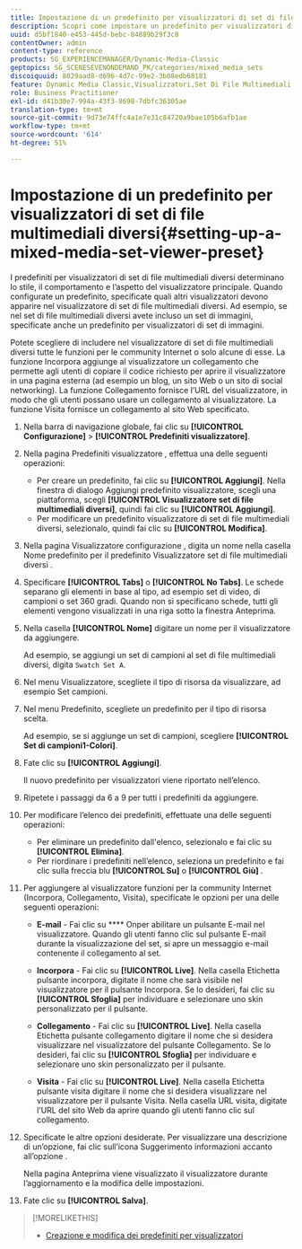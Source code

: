 ```yaml
---
title: Impostazione di un predefinito per visualizzatori di set di file multimediali diversi
description: Scopri come impostare un predefinito per visualizzatori di set di file multimediali diversi.
uuid: d5bf1840-e453-445d-bebc-84889b29f3c8
contentOwner: admin
content-type: reference
products: SG_EXPERIENCEMANAGER/Dynamic-Media-Classic
geptopics: SG_SCENESEVENONDEMAND_PK/categories/mixed_media_sets
discoiquuid: 8029aad8-d696-4d7c-99e2-3b08edb68181
feature: Dynamic Media Classic,Visualizzatori,Set Di File Multimediali Diversi
role: Business Practitioner
exl-id: d41b30e7-994a-43f3-8698-7dbfc36305ae
translation-type: tm+mt
source-git-commit: 9d73e74ffc4a1e7e31c84720a9bae105b6afb1ae
workflow-type: tm+mt
source-wordcount: '614'
ht-degree: 51%

---
```


# Impostazione di un predefinito per visualizzatori di set di file multimediali diversi{#setting-up-a-mixed-media-set-viewer-preset}

I predefiniti per visualizzatori di set di file multimediali diversi determinano lo stile, il comportamento e l’aspetto del visualizzatore principale. Quando configurate un predefinito, specificate quali altri visualizzatori devono apparire nel visualizzatore di set di file multimediali diversi. Ad esempio, se nel set di file multimediali diversi avete incluso un set di immagini, specificate anche un predefinito per visualizzatori di set di immagini.

Potete scegliere di includere nel visualizzatore di set di file multimediali diversi tutte le funzioni per le community Internet o solo alcune di esse. La funzione Incorpora aggiunge al visualizzatore un collegamento che permette agli utenti di copiare il codice richiesto per aprire il visualizzatore in una pagina esterna (ad esempio un blog, un sito Web o un sito di social networking). La funzione Collegamento fornisce l’URL del visualizzatore, in modo che gli utenti possano usare un collegamento al visualizzatore. La funzione Visita fornisce un collegamento al sito Web specificato.

1. Nella barra di navigazione globale, fai clic su **[!UICONTROL Configurazione]** > **[!UICONTROL Predefiniti visualizzatore]**.
1. Nella pagina Predefiniti visualizzatore , effettua una delle seguenti operazioni:

   * Per creare un predefinito, fai clic su **[!UICONTROL Aggiungi]**. Nella finestra di dialogo Aggiungi predefinito visualizzatore, scegli una piattaforma, scegli **[!UICONTROL Visualizzatore set di file multimediali diversi]**, quindi fai clic su **[!UICONTROL Aggiungi]**.
   * Per modificare un predefinito visualizzatore di set di file multimediali diversi, selezionalo, quindi fai clic su **[!UICONTROL Modifica]**.

1. Nella pagina Visualizzatore configurazione , digita un nome nella casella Nome predefinito per il predefinito Visualizzatore set di file multimediali diversi .
1. Specificare **[!UICONTROL Tabs]** o **[!UICONTROL No Tabs]**. Le schede separano gli elementi in base al tipo, ad esempio set di video, di campioni o set 360 gradi. Quando non si specificano schede, tutti gli elementi vengono visualizzati in una riga sotto la finestra Anteprima.
1. Nella casella **[!UICONTROL Nome]** digitare un nome per il visualizzatore da aggiungere.

   Ad esempio, se aggiungi un set di campioni al set di file multimediali diversi, digita `Swatch Set A`.

1. Nel menu Visualizzatore, scegliete il tipo di risorsa da visualizzare, ad esempio Set campioni.
1. Nel menu Predefinito, scegliete un predefinito per il tipo di risorsa scelta.

   Ad esempio, se si aggiunge un set di campioni, scegliere **[!UICONTROL Set di campioni1-Colori]**.

1. Fate clic su **[!UICONTROL Aggiungi]**.

   Il nuovo predefinito per visualizzatori viene riportato nell’elenco.

1. Ripetete i passaggi da 6 a 9 per tutti i predefiniti da aggiungere.
1. Per modificare l’elenco dei predefiniti, effettuate una delle seguenti operazioni:

   * Per eliminare un predefinito dall&#39;elenco, selezionalo e fai clic su **[!UICONTROL Elimina]**.
   * Per riordinare i predefiniti nell’elenco, seleziona un predefinito e fai clic sulla freccia blu **[!UICONTROL Su]** o **[!UICONTROL Giù]** .

1. Per aggiungere al visualizzatore funzioni per la community Internet (Incorpora, Collegamento, Visita), specificate le opzioni per una delle seguenti operazioni:

   * **E-mail**  - Fai clic su  **** Onper abilitare un pulsante E-mail nel visualizzatore. Quando gli utenti fanno clic sul pulsante E-mail durante la visualizzazione del set, si apre un messaggio e-mail contenente il collegamento al set.

   * **Incorpora**  - Fai clic su  **[!UICONTROL Live]**. Nella casella Etichetta pulsante incorpora, digitate il nome che sarà visibile nel visualizzatore per il pulsante Incorpora. Se lo desideri, fai clic su **[!UICONTROL Sfoglia]** per individuare e selezionare uno skin personalizzato per il pulsante.

   * **Collegamento**  - Fai clic su  **[!UICONTROL Live]**. Nella casella Etichetta pulsante collegamento digitare il nome che si desidera visualizzare nel visualizzatore del pulsante Collegamento. Se lo desideri, fai clic su **[!UICONTROL Sfoglia]** per individuare e selezionare uno skin personalizzato per il pulsante.

   * **Visita**  - Fai clic su  **[!UICONTROL Live]**. Nella casella Etichetta pulsante visita digitare il nome che si desidera visualizzare nel visualizzatore per il pulsante Visita. Nella casella URL visita, digitate l’URL del sito Web da aprire quando gli utenti fanno clic sul collegamento.

1. Specificate le altre opzioni desiderate. Per visualizzare una descrizione di un’opzione, fai clic sull’icona Suggerimento informazioni accanto all’opzione .

   Nella pagina Anteprima viene visualizzato il visualizzatore durante l’aggiornamento e la modifica delle impostazioni.

1. Fate clic su **[!UICONTROL Salva]**.

>[!MORELIKETHIS]
>
>* [Creazione e modifica dei predefiniti per visualizzatori](application-setup.md#adding_and_editing_viewer_presets)

